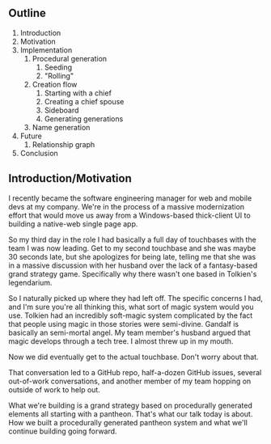## Outline

1. Introduction
2. Motivation
3. Implementation
   1. Procedural generation
      1. Seeding
      2. "Rolling"
   2. Creation flow
      1. Starting with a chief
      2. Creating a chief spouse
      3. Sideboard
      4. Generating generations
   3. Name generation
4. Future
   1. Relationship graph
5. Conclusion

## Introduction/Motivation

I recently became the software engineering manager for web and mobile devs at my company. We're in the process of a massive modernization effort that would move us away from a Windows-based thick-client UI to building a native-web single page app.

So my third day in the role I had basically a full day of touchbases with the team I was now leading. Get to my second touchbase and she was maybe 30 seconds late, but she apologizes for being late, telling me that she was in a massive discussion with her husband over the lack of a fantasy-based grand strategy game. Specifically why there wasn't one based in Tolkien's legendarium.

So I naturally picked up where they had left off. The specific concerns I had, and I'm sure you're all thinking this, what sort of magic system would you use. Tolkien had an incredibly soft-magic system complicated by the fact that people using magic in those stories were semi-divine. Gandalf is basically an semi-mortal angel. My team member's husband argued that magic develops through a tech tree. I almost threw up in my mouth.

Now we did eventually get to the actual touchbase. Don't worry about that.

That conversation led to a GitHub repo, half-a-dozen GitHub issues, several out-of-work conversations, and another member of my team hopping on outside of work to help out.

What we're building is a grand strategy based on procedurally generated elements all starting with a pantheon. That's what our talk today is about. How we built a procedurally generated pantheon system and what we'll continue building going forward.

